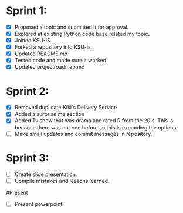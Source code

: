 # Sprint 1:
- [x] Proposed a topic and submitted it for approval.
- [X] Explored at existing Python code base related my topic.
- [x] Joined KSU-IS.
- [x] Forked a repository into KSU-is.
- [x] Updated README.md
- [x] Tested code and made sure it worked.
- [x] Updated projectroadmap.md     

# Sprint 2:
- [x] Removed duplicate Kiki's Delivery Service
- [x] Added a surprise me section
- [x] Added Tv show that was drama and rated R from the 20's. This is because there was not one before so this is expanding the options.
- [ ] Make small updates and commit messages in repository.    

# Sprint 3:
- [ ] Create slide presentation.
- [ ] Compile mistakes and lessons learned.

#Present
- [ ] Present powerpoint.
